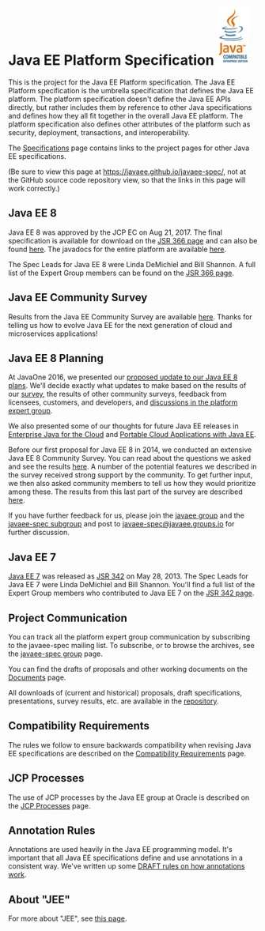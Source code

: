 # Java EE Platform Specification ![](assets/images/java-compatible-enterprise-edition.gif)

This is the project for the Java EE Platform specification.  The Java
EE Platform specification is the umbrella specification that defines
the Java EE platform.  The platform specification doesn't define the
Java EE APIs directly, but rather includes them by reference to other
Java specifications and defines how they all fit together in the
overall Java EE platform.  The platform specification also defines
other attributes of the platform such as security, deployment,
transactions, and interoperability.

The [Specifications](Specifications) page contains links to the project
pages for other Java EE specifications.

(Be sure to view this page at https://javaee.github.io/javaee-spec/,
not at the GitHub source code repository view, so that the links in
this page will work correctly.)

## Java EE 8

Java EE 8 was approved by the JCP EC on Aug 21, 2017.
The final specification is available for download on the
[JSR 366 page](https://jcp.org/en/jsr/detail?id=366)
and can also be found [here](download/JavaEE8_Platform_Spec_FinalRelease.pdf).
The javadocs for the entire platform are available [here](javadocs).

The Spec Leads for Java EE 8 were
Linda DeMichiel and Bill Shannon.
A full list of the Expert Group members can be found on the
[JSR 366 page](http://jcp.org/en/jsr/summary?id=366).

## Java EE Community Survey

Results from the Java EE Community Survey are available
[here](download/Java%20EE%20Survey%20Results%20December%202016.pdf).
Thanks for telling us how to evolve Java EE for the next generation of
cloud and microservices applications!

## Java EE 8 Planning

At JavaOne 2016, we presented our
[proposed update to our Java EE 8 plans](download/JavaEE8Update.pdf).
We'll decide exactly what updates to make based on the results of our
[survey](http://glassfish.org/survey), the results of other community surveys,
feedback from licensees, customers, and developers, and
[discussions in the platform expert group](https://javaee.groups.io/g/javaee-spec/topics).

We also presented some of our thoughts for future Java EE releases in
[Enterprise Java for the Cloud](download/JavaEE9.pdf) and
[Portable Cloud Applications with Java EE](download/PortableAppFinal.pdf).

Before our first proposal for Java EE 8 in 2014, we conducted an
extensive Java EE 8 Community Survey.  You can read about the
questions we asked and see the results 
[here](download/JavaEE8_Community_Survey_Results.pdf).
A number of the potential features we described in the survey
received strong support by the community.  To get further input, we then also
asked community members to tell us how they would prioritize among
these.  The results from this last part of the survey are described
[here](https://blogs.oracle.com/ldemichiel/entry/results_from_the_java_ee).

If you have further feedback for us, please join the
[javaee group](https://javaee.groups.io/g/javaee)
and the [javaee-spec subgroup](https://javaee.groups.io/g/javaee-spec)
and post to
[javaee-spec@javaee.groups.io](mailto:javaee-spec@javaee.groups.io)
for further discussion.

## Java EE 7

[Java EE 7](http://jcp.org/en/jsr/summary?id=342) was released
as [JSR 342](http://jcp.org/en/jsr/summary?id=342)
on May 28, 2013.  The Spec Leads for Java EE 7 were
Linda DeMichiel and Bill Shannon.
You'll find a full list of the Expert Group members who
contributed to Java EE 7 on the
[JSR 342 page](http://jcp.org/en/jsr/summary?id=342).

## Project Communication

You can track all the platform expert group communication by
subscribing to the javaee-spec mailing list.  To subscribe, or to
browse the archives, see the
[javaee-spec group](https://javaee.groups.io/g/javaee-spec) page.

You can find the drafts of proposals and other working
documents on the [Documents](Documents) page.

All downloads of (current and historical) proposals, draft specifications,
presentations, survey results, etc. are available in the
[repository](https://github.com/javaee/javaee-spec/tree/master/download).

## Compatibility Requirements

The rules we follow to ensure backwards compatibility when revising
Java EE specifications are described on the
[Compatibility Requirements](CompatibilityRequirements) page.

## JCP Processes

The use of JCP processes by the Java EE group at Oracle is described on the
[JCP Processes](JCPProcesses) page.

## Annotation Rules

Annotations are used heavily in the Java EE programming model.
It's important that all Java EE specifications define and use
annotations in a consistent way.
We've written up some [DRAFT rules on how annotations work](AnnotationRules).

## About "JEE"

For more about "JEE", see [this page](JEE).
